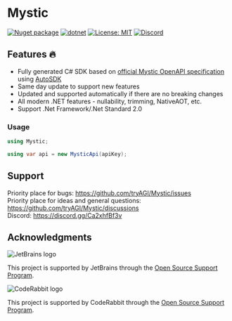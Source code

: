# Mystic

[![Nuget package](https://img.shields.io/nuget/vpre/Mystic)](https://www.nuget.org/packages/Mystic/)
[![dotnet](https://github.com/tryAGI/Mystic/actions/workflows/dotnet.yml/badge.svg?branch=main)](https://github.com/tryAGI/Mystic/actions/workflows/dotnet.yml)
[![License: MIT](https://img.shields.io/github/license/tryAGI/Mystic)](https://github.com/tryAGI/Mystic/blob/main/LICENSE.txt)
[![Discord](https://img.shields.io/discord/1115206893015662663?label=Discord&logo=discord&logoColor=white&color=d82679)](https://discord.gg/Ca2xhfBf3v)

## Features 🔥
- Fully generated C# SDK based on [official Mystic OpenAPI specification](https://raw.githubusercontent.com/Mystic/assemblyai-api-spec/main/openapi.yml) using [AutoSDK](https://github.com/HavenDV/AutoSDK)
- Same day update to support new features
- Updated and supported automatically if there are no breaking changes
- All modern .NET features - nullability, trimming, NativeAOT, etc.
- Support .Net Framework/.Net Standard 2.0

### Usage
```csharp
using Mystic;

using var api = new MysticApi(apiKey);
```

## Support

Priority place for bugs: https://github.com/tryAGI/Mystic/issues  
Priority place for ideas and general questions: https://github.com/tryAGI/Mystic/discussions  
Discord: https://discord.gg/Ca2xhfBf3v  

## Acknowledgments

![JetBrains logo](https://resources.jetbrains.com/storage/products/company/brand/logos/jetbrains.png)

This project is supported by JetBrains through the [Open Source Support Program](https://jb.gg/OpenSourceSupport).

![CodeRabbit logo](https://opengraph.githubassets.com/1c51002d7d0bbe0c4fd72ff8f2e58192702f73a7037102f77e4dbb98ac00ea8f/marketplace/coderabbitai)

This project is supported by CodeRabbit through the [Open Source Support Program](https://github.com/marketplace/coderabbitai).